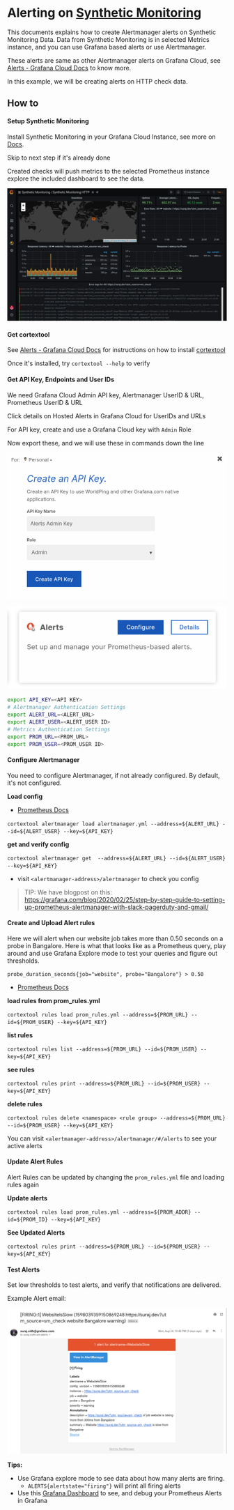 # Alerting on [Synthetic Monitoring](https://grafana.com/grafana/plugins/grafana-synthetic-monitoring-app)

This documents explains how to create Alertmanager alerts on Synthetic Monitoring Data.
Data from Synthetic Monitoring is in selected Metrics instance, and you can use Grafana based alerts or use Alertmanager.

These alerts are same as other Alertmanager alerts on Grafana Cloud, 
see [Alerts - Grafana Cloud Docs](https://grafana.com/docs/grafana-cloud/metrics/prometheus/alerts_rules/) to know more.

In this example, we will be creating alerts on HTTP check data.

## How to

#### Setup Synthetic Monitoring
Install Synthetic Monitoring in your Grafana Cloud Instance, 
see more on [Docs](https://grafana.com/docs/grafana-cloud/synthetic-monitoring/).

Skip to next step if it's already done

Created checks will push metrics to the selected Prometheus instance
explore the included dashboard to see the data.

![Example HTTP Check](./sm_http_check.png)

#### Get cortextool
See [Alerts - Grafana Cloud Docs](https://grafana.com/docs/grafana-cloud/metrics/prometheus/alerts_rules/) 
for instructions on how to install [cortextool](https://github.com/grafana/cortex-tools/releases)

Once it's installed, try `cortextool --help` to verify

#### Get API Key, Endpoints and User IDs

We need Grafana Cloud Admin API key, Alertmanager UserID & URL, Prometheus UserID & URL

Click details on Hosted Alerts in Grafana Cloud for UserIDs and URLs

For API key, create and use a Grafana Cloud key with `Admin` Role

Now export these, and we will use these in commands down the line

![API Key](./api_key.png)

![Alertmanager Details](./alertmanager_details.png)

```bash
export API_KEY=<API KEY>
# Alertmanager Authentication Settings
export ALERT_URL=<ALERT_URL>
export ALERT_USER=<ALERT_USER ID>
# Metrics Authentication Settings
export PROM_URL=<PROM_URL>
export PROM_USER=<PROM_USER ID>
```

#### Configure Alertmanager
You need to configure Alertmanager, if not already configured. By default, it's not configured.

**Load config**

- [Prometheus Docs](https://grafana.com/docs/grafana-cloud/metrics/prometheus/alerts_rules/#configure-alertmanager)

`cortextool alertmanager load alertmanager.yml --address=${ALERT_URL} --id=${ALERT_USER} --key=${API_KEY}`

**get and verify config**

`cortextool alertmanager get  --address=${ALERT_URL} --id=${ALERT_USER} --key=${API_KEY}`

- visit `<alertmanager-address>/alertmanager` to check you config

> TIP: We have blogpost on this: https://grafana.com/blog/2020/02/25/step-by-step-guide-to-setting-up-prometheus-alertmanager-with-slack-pagerduty-and-gmail/


#### Create and Upload Alert rules

Here we will alert when our website job takes more than 0.50 seconds on a probe in Bangalore. Here is what that looks like as a Prometheus query, play around and use Grafana Explore mode to test your queries and figure out thresholds.
```
probe_duration_seconds{job="website", probe="Bangalore"} > 0.50
```

- [Prometheus Docs](https://grafana.com/docs/grafana-cloud/metrics/prometheus/alerts_rules/#configure-and-upload-alert-rules)

**load rules from prom_rules.yml**

`cortextool rules load prom_rules.yml --address=${PROM_URL} --id=${PROM_USER} --key=${API_KEY}`

**list rules**

`cortextool rules list --address=${PROM_URL} --id=${PROM_USER} --key=${API_KEY}`

**see rules**

`cortextool rules print --address=${PROM_URL} --id=${PROM_USER} --key=${API_KEY}`

**delete rules**

`cortextool rules delete <namespace> <rule group> --address=${PROM_URL} --id=${PROM_USER} --key=${API_KEY}`

You can visit `<alertmanager-address>/alertmanager/#/alerts` to see your active alerts


#### Update Alert Rules
Alert Rules can be updated by changing the `prom_rules.yml` file and loading rules again

**Update alerts**

`cortextool rules load prom_rules.yml --address=${PROM_ADDR} --id=${PROM_ID} --key=${API_KEY}`

**See Updated Alerts**

`cortextool rules print --address=${PROM_URL} --id=${PROM_USER} --key=${API_KEY}`

#### Test Alerts
Set low thresholds to test alerts, and verify that notifications are delivered.

Example Alert email:

![ALert Email](./alert_email.png)

**Tips:**
- Use Grafana explore mode to see data about how many alerts are firing.
    - `ALERTS{alertstate="firing"}` will print all firing alerts
- Use this [Grafana Dashboard](https://grafana.com/grafana/dashboards/11098) to see, and debug your Prometheus Alerts in Grafana
